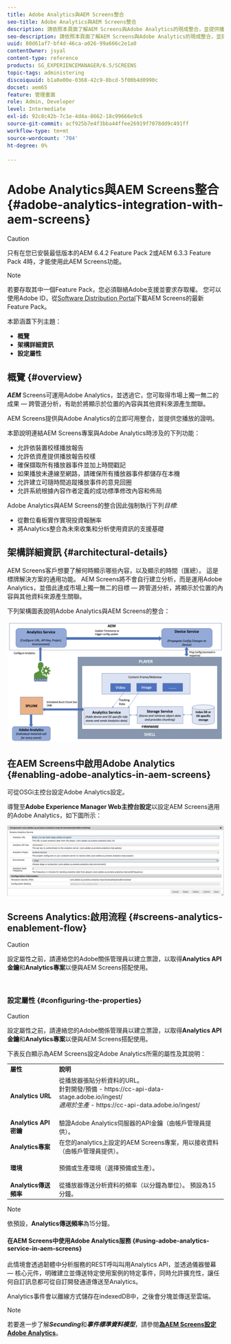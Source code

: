 ```yaml
---
title: Adobe Analytics與AEM Screens整合
seo-title: Adobe Analytics與AEM Screens整合
description: 請依照本頁面了解AEM Screens與Adobe Analytics的現成整合，並提供播放證明。
seo-description: 請依照本頁面了解AEM Screens與Adobe Analytics的現成整合，並提供播放證明。
uuid: 80d61af7-bf4d-46ca-a026-99a666c2e1a0
contentOwner: jsyal
content-type: reference
products: SG_EXPERIENCEMANAGER/6.5/SCREENS
topic-tags: administering
discoiquuid: b1a0e00e-0368-42c9-8bcd-5f00b4d0990c
docset: aem65
feature: 管理畫面
role: Admin, Developer
level: Intermediate
exl-id: 92c8c42b-7c1e-4d4a-8662-18c99666e9c6
source-git-commit: acf925b7e4f3bba44ffee26919f7078dd9c491ff
workflow-type: tm+mt
source-wordcount: '704'
ht-degree: 0%

---
```


# Adobe Analytics與AEM Screens整合 {#adobe-analytics-integration-with-aem-screens}

>[!CAUTION]
>
>只有在您已安裝最低版本的AEM 6.4.2 Feature Pack 2或AEM 6.3.3 Feature Pack 4時，才能使用此AEM Screens功能。

>[!NOTE]
>
>若要存取其中一個Feature Pack，您必須聯絡Adobe支援並要求存取權。 您可以使用Adobe ID，從[Software Distribution Portal](https://experience.adobe.com/#/downloads/content/software-distribution/en/aem.html)下載AEM Screens的最新Feature Pack。

本節涵蓋下列主題：

* **概覽**
* **架構詳細資訊**
* **設定屬性**

## 概覽 {#overview}

***AEM*** Screens可運用Adobe Analytics，並透過它，您可取得市場上獨一無二的成果 — 跨管道分析，有助於將顯示於位置的內容與其他資料來源產生關聯。

AEM Screens提供與Adobe Analytics的立即可用整合，並提供您播放的證明。

本節說明連結AEM Screens專案與Adobe Analytics時涉及的下列功能：

* 允許依裝置校樣播放報告
* 允許依資產提供播放報告校樣
* 確保擷取所有播放器事件並加上時間戳記
* 如果播放未連線至網路，請確保所有播放器事件都儲存在本機
* 允許建立可隨時間追蹤播放事件的意見回圈
* 允許系統根據內容作者定義的成功標準修改內容和佈局

Adobe Analytics與AEM Screens的整合因此強制執行下列&#x200B;*目標*:

* 從數位看板實作實現投資報酬率
* 將Analytics整合為未來收集和分析使用資訊的支援基礎

## 架構詳細資訊 {#architectural-details}

AEM Screens客戶想要了解何時顯示哪些內容，以及顯示的時間（匯總）。 這是標牌解決方案的通用功能。 AEM Screens將不會自行建立分析，而是運用Adobe Analytics，並借此達成市場上獨一無二的目標 — 跨管道分析，將顯示於位置的內容與其他資料來源產生關聯。

下列架構圖表說明Adobe Analytics與AEM Screens的整合：

![screen_shot_2018-09-12at85611am](assets/screen_shot_2018-09-12at85611am.png)

## 在AEM Screens中啟用Adobe Analytics {#enabling-adobe-analytics-in-aem-screens}

可從OSGi主控台設定Adobe Analytics設定。

導覽至&#x200B;**Adobe Experience Manager Web主控台設定**&#x200B;以設定AEM Screens適用的Adobe Analytics，如下圖所示：

![screen_shot_2018-09-04at25550pm](assets/screen_shot_2018-09-04at25550pm.png)

## Screens Analytics:啟用流程 {#screens-analytics-enablement-flow}

>[!CAUTION]
>
>設定屬性之前，請連絡您的Adobe關係管理員以建立票證，以取得&#x200B;**Analytics API金鑰**&#x200B;和&#x200B;**Analytics專案**&#x200B;以便與AEM Screens搭配使用。

![]()

### 設定屬性 {#configuring-the-properties}

>[!CAUTION]
>
>設定屬性之前，請連絡您的Adobe關係管理員以建立票證，以取得&#x200B;**Analytics API金鑰**&#x200B;和&#x200B;**Analytics專案**&#x200B;以便與AEM Screens搭配使用。

下表反白顯示為AEM Screens設定Adobe Analytics所需的屬性及其說明：

<table>
 <tbody>
  <tr>
   <td><strong>屬性</strong></td>
   <td><strong>說明</strong></td>
  </tr>
  <tr>
   <td><strong>Analytics URL</strong></td>
   <td>從播放器張貼分析資料的URL。 <br>
   針對開發/預備</em>  - https://cc-api-data-stage.adobe.io/ingest/<br /> <em>適用於生產</em>  - https://cc-api-data.adobe.io/ingest/</em><br /> <br /></td>
  </tr>
  <tr>
   <td><strong>Analytics API密鑰</strong></td>
   <td>驗證Adobe Analytics伺服器的API金鑰（由帳戶管理員提供）。</td>
  </tr>
  <tr>
   <td><strong>Analytics專案</strong></td>
   <td>在您的analytics上設定的AEM Screens專案，用以接收資料（由帳戶管理員提供）。</td>
  </tr>
  <tr>
   <td><strong>環境</strong></td>
   <td><p>預備或生產環境（選擇預備或生產）。</p></td>
  </tr>
  <tr>
   <td><strong>Analytics傳送頻率</strong></td>
   <td>從播放器傳送分析資料的頻率（以分鐘為單位）。 預設為15分鐘。</td>
  </tr>
 </tbody>
</table>

>[!NOTE]
>
>依預設，**Analytics傳送頻率**&#x200B;為15分鐘。

#### 在AEM Screens中使用Adobe Analytics服務 {#using-adobe-analytics-service-in-aem-screens}

此情境會透過韌體中分析服務的REST呼叫叫用Analytics API，並透過儀器螢幕 — 核心元件，明確建立並傳送特定使用案例的特定事件，同時允許擴充性，讓任何自訂訊息都可從自訂開發通道傳送至Analytics。

Analytics事件會以離線方式儲存在indexedDB中，之後會分塊並傳送至雲端。

>[!NOTE]
>
>若要進一步了解&#x200B;***Secunding***&#x200B;和&#x200B;***事件標準資料模型***，請參閱&#x200B;**[為AEM Screens設定Adobe Analytics](configuring-adobe-analytics-aem-screens.md)**。

